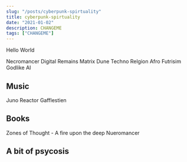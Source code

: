 ```yaml
---
slug: "/posts/cyberpunk-spirtuality"
title: cyberpunk-spirtuality
date: "2021-01-02"
description: CHANGEME
tags: ["CHANGEME"]
---
```


Hello World

Necromancer Digital Remains Matrix Dune Techno Relgion Afro Futrisim Godlike AI

## Music

Juno Reactor Gafflestien

## Books

Zones of Thought - A fire upon the deep Nueromancer

## A bit of psycosis
